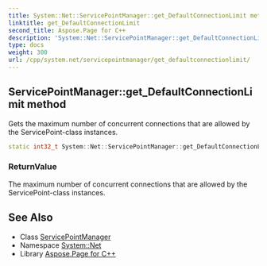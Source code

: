 ```yaml
---
title: System::Net::ServicePointManager::get_DefaultConnectionLimit method
linktitle: get_DefaultConnectionLimit
second_title: Aspose.Page for C++
description: 'System::Net::ServicePointManager::get_DefaultConnectionLimit method. Gets the maximum number of concurrent connections that are allowed by the ServicePoint-class instances in C++.'
type: docs
weight: 300
url: /cpp/system.net/servicepointmanager/get_defaultconnectionlimit/
---
```

## ServicePointManager::get_DefaultConnectionLimit method


Gets the maximum number of concurrent connections that are allowed by the ServicePoint-class instances.

```cpp
static int32_t System::Net::ServicePointManager::get_DefaultConnectionLimit()
```


### ReturnValue

The maximum number of concurrent connections that are allowed by the ServicePoint-class instances.

## See Also

* Class [ServicePointManager](../)
* Namespace [System::Net](../../)
* Library [Aspose.Page for C++](../../../)
